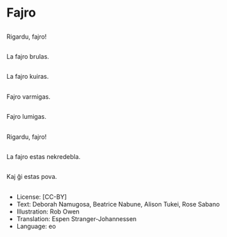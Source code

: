 # Fajro

##
Rigardu, fajro!

##
La fajro brulas.

##
La fajro kuiras.

##
Fajro varmigas.

##
Fajro lumigas.

##
Rigardu, fajro!

##
La fajro estas nekredebla.

##
Kaj ĝi estas pova.

##
* License: [CC-BY]
* Text: Deborah Namugosa, Beatrice Nabune, Alison Tukei, Rose Sabano
* Illustration: Rob Owen
* Translation: Espen Stranger-Johannessen
* Language: eo
